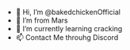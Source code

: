 - 👋 Hi, I’m @bakedchickenOfficial
- 👀 I’m from Mars
- 🌱 I’m currently learning cracking
- 📫 Contact Me throuhg Discord

<!---
bakedchickenOfficial/bakedchickenOfficial is a ✨ special ✨ repository because its `README.md` (this file) appears on your GitHub profile.
You can click the Preview link to take a look at your changes.
--->
